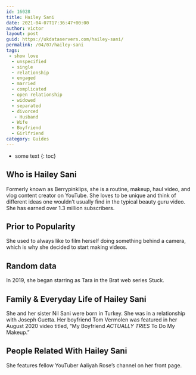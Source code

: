 ```yaml
---
id: 16028
title: Hailey Sani
date: 2021-04-07T17:36:47+00:00
author: victor
layout: post
guid: https://ukdataservers.com/hailey-sani/
permalink: /04/07/hailey-sani
tags:
 - show love
  - unspecified
  - single
  - relationship
  - engaged
  - married
  - complicated
  - open relationship
  - widowed
  - separated
  - divorced
   - Husband
  - Wife
  - Boyfriend
  - Girlfriend
category: Guides
---
```


* some text
{: toc}


## Who is Hailey Sani



Formerly known as Berrypinklips, she is a routine, makeup, haul video, and vlog content creator on YouTube. She loves to be unique and think of different ideas one wouldn&#8217;t usually find in the typical beauty guru video. She has earned over 1.3 million subscribers. 

                
                
                
## Prior to Popularity



She used to always like to film herself doing something behind a camera, which is why she decided to start making videos. 

                
                
                
## Random data



In 2019, she began starring as Tara in the Brat web series Stuck.

                
                
                
## Family & Everyday Life of Hailey Sani



She and her sister Nil Sani were born in Turkey. She was in a relationship with Joseph Guetta. Her boyfriend Tom Vermolen was featured in her August 2020 video titled, &#8220;My Boyfriend *ACTUALLY TRIES* To Do My Makeup.&#8221;

                
                
                
## People Related With Hailey Sani



She features fellow YouTuber Aaliyah Rose&#8217;s channel on her front page. 

                
              
            
          
          
          